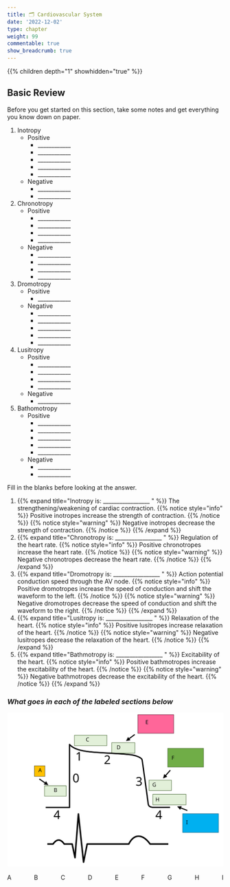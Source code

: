 ```yaml
---
title: 🗂 Cardiovascular System
date: '2022-12-02'
type: chapter
weight: 99
commentable: true
show_breadcrumb: true
---
```


{{% children depth="1" showhidden="true" %}}

## Basic Review

Before you get started on this section, take some notes and get everything you know down on paper.

1. Inotropy
   - Positive
      - <div title="milrinone">____________</div>
      - <div title="dobutamine">____________</div>
      - <div title="epinephrine">____________</div>
      - <div title="digoxin">____________</div>
      - <div title="calcium">____________</div>
   - Negative
      - <div title="beta-blockers">____________</div>
      - <div title="calcium channel blockers">____________</div>
2. Chronotropy
    - Positive
      - <div title="dopamine">____________</div>
      - <div title="dobutamine">____________</div>
      - <div title="epinephrine">____________</div>
      - <div title="atropine">____________</div>
    - Negative
      - <div title="amiodarone">____________</div>
      - <div title="beta blockers">____________</div>
      - <div title="non-dihydropyridine calcium channel blockers">____________</div>
      - <div title="digoxin">____________</div>
3. Dromotropy
    - Positive
      - <div title="isoproterenol">____________</div>
    - Negative
      - <div title="Amiodarone">____________</div>
      - <div title="Beta-blocker">____________</div>
      - <div title="Calcium channel blockers">____________</div>
      - <div title="Digoxin">____________</div>
      - <div title="Adenosine">____________</div>
4. Lusitropy
    - Positive
      - <div title="milrinone">____________</div>
      - <div title="dobutamine">____________</div>
      - <div title="nitroglycerine">____________</div>
      - <div title="nitroprusside">____________</div>
    - Negative
      - <div title="beta blockers">____________</div>
4. Bathomotropy
    - Positive
      - <div title="norepinephrine">____________</div>
      - <div title="epinephrine">____________</div>
      - <div title="digoxin">____________</div>
      - <div title="dopamine">____________</div>
      - <div title="dobutamine">____________</div>
    - Negative
      - <div title="beta-blockers">____________</div>
      - <div title="amiodarone">____________</div>


Fill in the blanks before looking at the answer.

1. {{% expand title="Inotropy is: _________________ " %}}
The strengthening/weakening of cardiac contraction.
{{% notice style="info" %}}
Positive inotropes increase the strength of contraction.
{{% /notice %}}
{{% notice style="warning" %}}
Negative inotropes decrease the strength of contraction.
{{% /notice %}}
{{% /expand %}}
2. {{% expand title="Chronotropy is: _________________ " %}}
Regulation of the heart rate.
{{% notice style="info" %}}
Positive chronotropes increase the heart rate.
{{% /notice %}}
{{% notice style="warning" %}}
Negative chronotropes decrease the heart rate.
{{% /notice %}}
{{% /expand %}}
3. {{% expand title="Dromotropy is: _________________ " %}}
Action potential conduction speed through the AV node.
{{% notice style="info" %}}
Positive dromotropes increase the speed of conduction and shift the waveform to the left.
{{% /notice %}}
{{% notice style="warning" %}}
Negative dromotropes decrease the speed of conduction and shift the waveform to the right.
{{% /notice %}}
{{% /expand %}}
4. {{% expand title="Lusitropy is: _________________ " %}}
Relaxation of the heart.
{{% notice style="info" %}}
Positive lusitropes increase relaxation of the heart.
{{% /notice %}}
{{% notice style="warning" %}}
Negative lusitropes decrease the relaxation of the heart.
{{% /notice %}}
{{% /expand %}}
5. {{% expand title="Bathmotropy is: _________________ " %}}
Excitability of the heart.
{{% notice style="info" %}}
Positive bathmotropes increase the excitability of the heart.
{{% /notice %}}
{{% notice style="warning" %}}
Negative bathmotropes decrease the excitability of the heart.
{{% /notice %}}
{{% /expand %}}

### ***What goes in each of the labeled sections below***
![Cardiac Action Potential](Cardiac_action_potential.svg "Cardiac action potential")

<div style="display: flex;flex-wrap:wrap;justify-content:space-between;">
<div title="
Class 1
(Na+ channel blocker)
  1a (moderate):
    Quinidine, Procainamide
 1b (weak):
    Lidocaine, Phenytoin
 1c (strong):
    Flecainide, Propafenone
  ">A</div>
<div title="Na+ (In)">B</div>
<div title="K+ /Cl− (Out)">C</div>
<div title="Ca2+ (In)">D</div>
<div title="Class 4
(Ca2+ channel blocker)
  Verapimil
  Diltiazem
">E</div>
<div title="Class 3
(K+ channel blocker)
  Amiodarone
  Sotalol
">F</div>
<div title="K+ (Out)">G</div>
<div title="K+ (Rectiﬁer)">H</div>
<div title="Class 2
(β-blocker)
  Propanolol
  Metoprolol
  Sotalol exhibits class 2 and class 3 properties.
">I</div>
</div>
